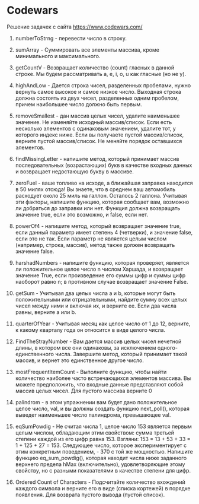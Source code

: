 # Codewars
Решение задачек с сайта https://www.codewars.com/

1. numberToStrng - перевести число в строку.

2. sumArray - Суммировать все элементы массива, кроме минимального и максимального.

3. getCountV - Возвращает количество (count) гласных в данной строке. Мы будем рассматривать a, e, i, o, u как гласные (но не y).

4. highAndLow - Дается строка чисел, разделенных пробелами, нужно вернуть самое высокое и самое низкое число. Выходная строка должна состоять из двух чисел, разделенных одним пробелом, причем наибольшее число должно быть первым.

5. removeSmallest - дан массив целых чисел, удалите наименьшее значение. Не изменяйте исходный массив/список. Если есть несколько элементов с одинаковым значением, удалите тот, у которого индекс ниже. Если вы получаете пустой массив/список, верните пустой массив/список. Не меняйте порядок оставшихся элементов.

6. findMissingLetter - напишите метод, который принимает массив последовательных (возрастающих) букв в качестве входных данных и возвращает недостающую букву в массиве.

7. zeroFuel - ваше топливо на исходе, а ближайшая заправка находится в 50 милях отсюда! Вы знаете, что в среднем ваш автомобиль расходует около 25 миль на галлон. Осталось 2 галлона. Учитывая эти факторы, напишите функцию, которая сообщает вам, возможно ли добраться до заправки или нет. Функция должна возвращать значение true, если это возможно, и false, если нет.

8. powerOf4 - напишите метод, который возвращает значение true, если данный параметр имеет степень 4 (четверки), и значение false, если это не так. Если параметр не является целым числом (например, строка, массив), метод также должен возвращать значение false.

9. harshadNumbers - напишите функцию, которая проверяет, является ли положительное целое число n числом Харшада, и возвращает значение True, если произведение его суммы цифр и суммы цифр наоборот равно n; в противном случае возвращает значение False.

10. getSum - Учитывая два целых числа a и b, которые могут быть положительными или отрицательными, найдите сумму всех целых чисел между ними и включая их, и верните ее. Если два числа равны, верните a или b.

11. quarterOfYear - Учитывая месяц как целое число от 1 до 12, верните, к какому кварталу года он относится в виде целого числа.

12. FindTheStrayNumber - Вам дается массив целых чисел нечетной длины, в котором все они одинаковы, за исключением одного-единственного числа. Завершите метод, который принимает такой массив, и вернет это единственное другое число.

13. mostFrequentItemCount - Выполните функцию, чтобы найти количество наиболее часто встречающихся элементов массива. Вы можете предположить, что входные данные представляют собой массив целых чисел. Для пустого массива верните 0

14. palindrom - в этом упражнении вам будет дано положительное целое число, val, и вы должны создать функцию next_poll(), которая выведет наименьшее число палиндрома, превышающее val.

15. eqSumPowdig - Не считая числа 1, целое число 153 является первым целым числом, обладающим этим свойством: сумма третьей степени каждой из его цифр равна 153. Взгляни: 153 = 13 + 53 + 33 = 1 + 125 + 27 = 153. Следующее число, которое экспериментирует с этим конкретным поведением, - 370 с той же мощностью. Напишите функцию eq_sum_powdig(), которая находит числа ниже заданного верхнего предела hMax (включительно), удовлетворяющие этому свойству, но с разными показателями в качестве степени для цифр.

16. Ordered Count of Characters - Подсчитайте количество вхождений каждого символа и верните его в виде (списка кортежей) в порядке появления. Для возврата пустого вывода (пустой список).